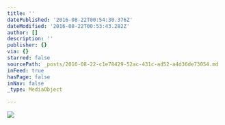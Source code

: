 ```yaml
---
title: ''
datePublished: '2016-08-22T00:54:30.376Z'
dateModified: '2016-08-22T00:53:43.282Z'
author: []
description: ''
publisher: {}
via: {}
starred: false
sourcePath: _posts/2016-08-22-c1e78429-52ac-431c-ad52-a4d36de73054.md
inFeed: true
hasPage: false
inNav: false
_type: MediaObject

---
```

![](https://the-grid-user-content.s3-us-west-2.amazonaws.com/620b2849-398f-4af6-83e8-a4630a9bd950.jpg)